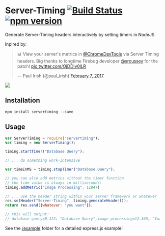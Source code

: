 # Server-Timing [![Build Status](https://travis-ci.org/thomasbrueggemann/node-servertiming.svg?branch=master)](https://travis-ci.org/thomasbrueggemann/node-servertiming) [![npm version](https://badge.fury.io/js/servertiming.svg)](https://badge.fury.io/js/servertiming)
Generate Server-Timing headers interactively by setting timers in NodeJS

Inpired by:

<blockquote class="twitter-tweet" data-lang="en"><p lang="en" dir="ltr">📊 View your server&#39;s metrics in <a href="https://twitter.com/ChromeDevTools">@ChromeDevTools</a> via Server Timing headers. Big thanks to longtime Firebug developer <a href="https://twitter.com/sroussey">@sroussey</a> for the patch! <a href="https://t.co/OjDDIv0lLR">pic.twitter.com/OjDDIv0lLR</a></p>&mdash; Paul Irish (@paul_irish) <a href="https://twitter.com/paul_irish/status/829090506084749312">February 7, 2017</a></blockquote>
<script async src="//platform.twitter.com/widgets.js" charset="utf-8"></script>

<img src="http://i.imgur.com/8VdlYKn.png" />

## Installation

```shell
npm install servertiming --save
```

## Usage

```javascript
var ServerTiming = require("servertiming");
var timing = new ServerTiming();

timing.startTimer("Database Query");

// ... do something work-intensive

var timeInMS = timing.stopTimer("Database Query");

// you can also add metrics without the timer function
// the time value is always in milliseconds!
timing.addMetric("Image Processing", 12847)

// ... use the header string within your server framework or whatever
res.setHeader("Server-Timing", timing.generateHeader());
return res.send({whatever: "you want"});

// this will output:
// database-query=0.122; "Database Query",image-processing=12.365; "Image Processing"
```

See the <a href="https://github.com/thomasbrueggemann/node-servertiming/tree/master/example">/example</a> folder for a detailed express.js example!
